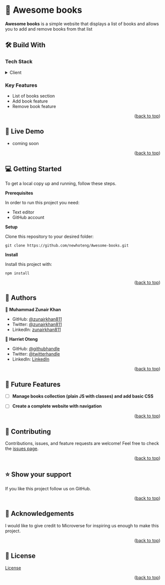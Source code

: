 #  :open_book: Awesome books
**Awesome books** is a simple website that displays a list of books and allows you to add and remove books from that list

## :hammer_and_wrench: Build With
### Tech Stack
<details><summary>Client</summary>
<ul>
  <li><a href="https://html.com/">HTML</a></li>
  <li><a href="https://www.w3.org/TR/CSS/#css">CSS</a></li>
  <li><a href="https://www.javascript.com/">JavaScript</a></li>
</ul>
</details>

### Key Features
  - List of books section
  - Add book feature
  - Remove book feature

<p align="right">(<a href="https://github.com/newhoteng/Awesome-books#readme">back to top</a>)</p>

## :rocket: Live Demo
- coming soon

<p align="right">(<a href="https://github.com/newhoteng/Awesome-books#readme">back to top</a>)</p>

## :computer: Getting Started
To get a local copy up and running, follow these steps.<br>

**Prerequisites**<br>

In order to run this project you need:
- Text editor
- GitHub account<br>

**Setup**<br>

Clone this repository to your desired folder:<br>
```
git clone https://github.com/newhoteng/Awesome-books.git
```

**Install**<br>

Install this project with:<br>
```
npm install
```


<p align="right">(<a href="https://github.com/newhoteng/Awesome-books#readme">back to top</a>)</p>

## :busts_in_silhouette: Authors
:bust_in_silhouette: **Muhammad Zunair Khan**
- GitHub: [@zunairkhan811](https://github.com/zunairkhan811)
- Twitter: [@zunairkhan811](https://twitter.com/zunairkhan811)
- LinkedIn: [zunairkhan811](https://linkedin.com/in/zunairkhan811)

:bust_in_silhouette: **Harriet Oteng**
- GitHub: [@githubhandle](https://github.com/newhoteng)
- Twitter: [@twitterhandle](https://twitter.com/HarrietOteng1)
- LinkedIn: [LinkedIn](https://www.linkedin.com/in/harriet-oteng-75554666/)

<p align="right">(<a href="https://github.com/newhoteng/Awesome-books#readme">back to top</a>)</p>

## :telescope: Future Features
- [ ] **Manage books collection (plain JS with classes) and add basic CSS**
- [ ] **Create a complete website with navigation**


<p align="right">(<a href="https://github.com/newhoteng/Awesome-books#readme">back to top</a>)</p>

## :handshake: Contributing
Contributions, issues, and feature requests are welcome!
Feel free to check the [issues page](https://github.com/newhoteng/Awesome-books/issues).

<p align="right">(<a href="https://github.com/newhoteng/Awesome-books#readme">back to top</a>)</p>

## :star: Show your support
If you like this project follow us on GitHub.

<p align="right">(<a href="https://github.com/newhoteng/Awesome-books#readme">back to top</a>)</p>

## :pray: Acknowledgements
I would like to give credit to Microverse for inspiring us enough to make this project.

<p align="right">(<a href="https://github.com/newhoteng/Awesome-books#readme">back to top</a>)</p>
  
## :memo: License
[License](https://github.com/newhoteng/Awesome-books/blob/main/LICENSE)

<p align="right">(<a href="https://github.com/newhoteng/Awesome-books#readme">back to top</a>)</p>

